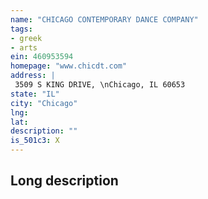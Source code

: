 ```yaml
---
name: "CHICAGO CONTEMPORARY DANCE COMPANY"
tags:
- greek
- arts
ein: 460953594
homepage: "www.chicdt.com"
address: |
 3509 S KING DRIVE, \nChicago, IL 60653
state: "IL"
city: "Chicago"
lng: 
lat: 
description: ""
is_501c3: X
---
```


## Long description



